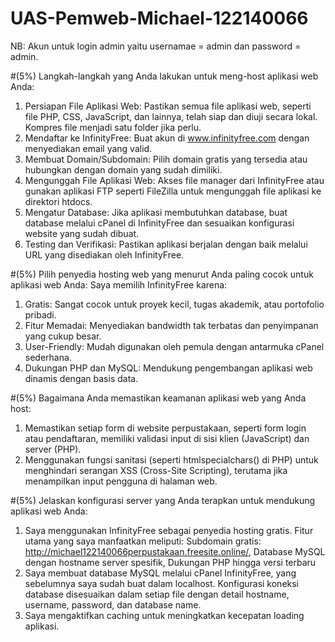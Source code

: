 # UAS-Pemweb-Michael-122140066

NB: Akun untuk login admin yaitu usernamae = admin dan password = admin.

#(5%) Langkah-langkah yang Anda lakukan untuk meng-host aplikasi web Anda:
1. Persiapan File Aplikasi Web: Pastikan semua file aplikasi web, seperti file PHP, CSS, JavaScript, dan lainnya, telah siap dan diuji secara lokal. Kompres file menjadi satu folder jika perlu.
2. Mendaftar ke InfinityFree: Buat akun di www.infinityfree.com dengan menyediakan email yang valid.
3. Membuat Domain/Subdomain: Pilih domain gratis yang tersedia atau hubungkan dengan domain yang sudah dimiliki.
4. Mengunggah File Aplikasi Web: Akses file manager dari InfinityFree atau gunakan aplikasi FTP seperti FileZilla untuk mengunggah file aplikasi ke direktori htdocs.
5. Mengatur Database: Jika aplikasi membutuhkan database, buat database melalui cPanel di InfinityFree dan sesuaikan konfigurasi website yang sudah dibuat.
6. Testing dan Verifikasi: Pastikan aplikasi berjalan dengan baik melalui URL yang disediakan oleh InfinityFree.

#(5%) Pilih penyedia hosting web yang menurut Anda paling cocok untuk aplikasi web Anda:
Saya memilih InfinityFree karena:
1. Gratis: Sangat cocok untuk proyek kecil, tugas akademik, atau portofolio pribadi.
2. Fitur Memadai: Menyediakan bandwidth tak terbatas dan penyimpanan yang cukup besar.
3. User-Friendly: Mudah digunakan oleh pemula dengan antarmuka cPanel sederhana.
4. Dukungan PHP dan MySQL: Mendukung pengembangan aplikasi web dinamis dengan basis data.

#(5%) Bagaimana Anda memastikan keamanan aplikasi web yang Anda host:
1. Memastikan setiap form di website perpustakaan, seperti form login atau pendaftaran, memiliki validasi input di sisi klien (JavaScript) dan server (PHP).
2. Menggunakan fungsi sanitasi (seperti htmlspecialchars() di PHP) untuk menghindari serangan XSS (Cross-Site Scripting), terutama jika menampilkan input pengguna di halaman web.

#(5%) Jelaskan konfigurasi server yang Anda terapkan untuk mendukung aplikasi web Anda:
1. Saya menggunakan InfinityFree sebagai penyedia hosting gratis. Fitur utama yang saya manfaatkan meliputi: Subdomain gratis: http://michael122140066perpustakaan.freesite.online/, Database MySQL dengan hostname server spesifik, Dukungan PHP hingga versi terbaru
2. Saya membuat database MySQL melalui cPanel InfinityFree, yang sebelumnya saya sudah buat dalam localhost. Konfigurasi koneksi database disesuaikan dalam setiap file dengan detail hostname, username, password, dan database name.
3. Saya mengaktifkan caching untuk meningkatkan kecepatan loading aplikasi.
